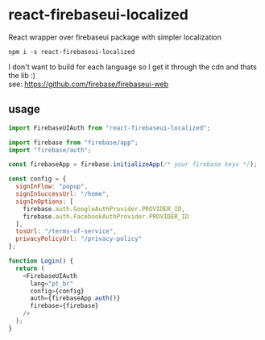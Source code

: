 # react-firebaseui-localized

React wrapper over firebaseui package with simpler localization

`npm i -s react-firebaseui-localized`

I don't want to build for each language so I get it through the cdn and thats the lib :)  
see: https://github.com/firebase/firebaseui-web

## usage


```js
import FirebaseUIAuth from "react-firebaseui-localized";

import firebase from "firebase/app";
import "firebase/auth";

const firebaseApp = firebase.initializeApp(/* your firebase keys */);

const config = {
  signInFlow: "popup",
  signInSuccessUrl: "/home",
  signInOptions: [
    firebase.auth.GoogleAuthProvider.PROVIDER_ID,
    firebase.auth.FacebookAuthProvider.PROVIDER_ID
  ],
  tosUrl: "/terms-of-service",
  privacyPolicyUrl: "/privacy-policy"
};

function Login() {
  return (
    <FirebaseUIAuth
      lang="pt_br"
      config={config}
      auth={firebaseApp.auth()}
      firebase={firebase}
    />
  );
}
```
